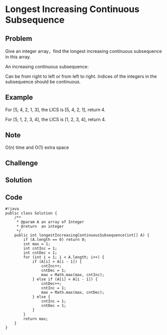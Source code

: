 Longest Increasing Continuous Subsequence     
===


Problem
-------

Give an integer array，find the longest increasing continuous subsequence in this array.

An increasing continuous subsequence:

Can be from right to left or from left to right.
Indices of the integers in the subsequence should be continuous.

Example
-------

For [5, 4, 2, 1, 3], the LICS is [5, 4, 2, 1], return 4.

For [5, 1, 2, 3, 4], the LICS is [1, 2, 3, 4], return 4.

Note
---------

O(n) time and O(1) extra space

Challenge
---------

Solution
--------

Code
----

    #!java
    public class Solution {
        /**
         * @param A an array of Integer
         * @return  an integer
         */
        public int longestIncreasingContinuousSubsequence(int[] A) {
            if (A.length == 0) return 0;
            int max = 1;
            int cntInc = 1;
            int cntDec = 1;
            for (int i = 1; i < A.length; i++) {
                if (A[i] > A[i - 1]) {
                    cntInc++;
                    cntDec = 1;
                    max = Math.max(max, cntInc);
                } else if (A[i] < A[i - 1]) {
                    cntDec++;
                    cntInc = 1;
                    max = Math.max(max, cntDec);
                } else {
                    cntInc = 1;
                    cntDec = 1;
                }
            }
            return max;
        }
    }